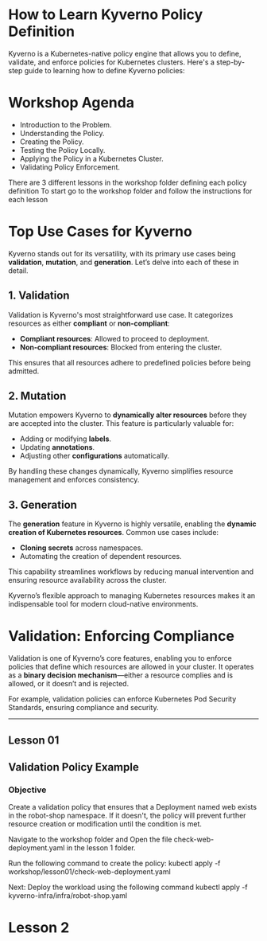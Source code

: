 # How to Learn Kyverno Policy Definition

Kyverno is a Kubernetes-native policy engine that allows you to define, validate, and enforce policies for Kubernetes clusters. Here's a step-by-step guide to learning how to define Kyverno policies:


# Workshop Agenda
- Introduction to the Problem.
- Understanding the Policy.
- Creating the Policy.
- Testing the Policy Locally.
- Applying the Policy in a Kubernetes Cluster.
- Validating Policy Enforcement.

There are 3 different lessons in the workshop folder defining each policy definition
To start go to the workshop folder and follow the instructions for each lesson

# Top Use Cases for Kyverno

Kyverno stands out for its versatility, with its primary use cases being **validation**, **mutation**, and **generation**. Let’s delve into each of these in detail.

## 1. Validation
Validation is Kyverno's most straightforward use case. It categorizes resources as either **compliant** or **non-compliant**:

- **Compliant resources**: Allowed to proceed to deployment.
- **Non-compliant resources**: Blocked from entering the cluster.

This ensures that all resources adhere to predefined policies before being admitted.

## 2. Mutation
Mutation empowers Kyverno to **dynamically alter resources** before they are accepted into the cluster. This feature is particularly valuable for:

- Adding or modifying **labels**.
- Updating **annotations**.
- Adjusting other **configurations** automatically.

By handling these changes dynamically, Kyverno simplifies resource management and enforces consistency.

## 3. Generation
The **generation** feature in Kyverno is highly versatile, enabling the **dynamic creation of Kubernetes resources**. Common use cases include:

- **Cloning secrets** across namespaces.
- Automating the creation of dependent resources.

This capability streamlines workflows by reducing manual intervention and ensuring resource availability across the cluster.

Kyverno’s flexible approach to managing Kubernetes resources makes it an indispensable tool for modern cloud-native environments.


# Validation: Enforcing Compliance

Validation is one of Kyverno’s core features, enabling you to enforce policies that define which resources are allowed in your cluster. It operates as a **binary decision mechanism**—either a resource complies and is allowed, or it doesn’t and is rejected.

For example, validation policies can enforce Kubernetes Pod Security Standards, ensuring compliance and security.

---

## Lesson 01
## Validation Policy Example

### Objective
Create a validation policy that ensures that a Deployment named web exists in the robot-shop namespace. If it doesn't, the policy will prevent further resource creation or modification until the condition is met.

Navigate to the workshop folder and Open the file check-web-deployment.yaml in the lesson 1 folder.

Run the following command to create the policy:
kubectl apply -f workshop/lesson01/check-web-deployment.yaml 

Next: Deploy the workload using the following command
kubectl apply -f kyverno-infra/infra/robot-shop.yaml


# Lesson 2


